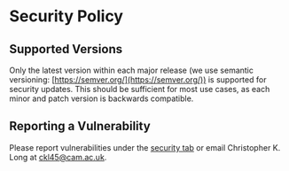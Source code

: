 # Security Policy

## Supported Versions

Only the latest version within each major release (we use semantic versioning: [https://semver.org/](https://semver.org/)) is supported for security updates. This should be sufficient for most use cases, as each minor and patch version is backwards compatible.

## Reporting a Vulnerability

Please report vulnerabilities under the [security tab](https://github.com/Christopher-K-Long/PySTE/security) or email Christopher K. Long at [ckl45@cam.ac.uk](mailto:ckl45@cam.ac.uk?subject=Security%20Vulnerability%20in%20PySTE).
